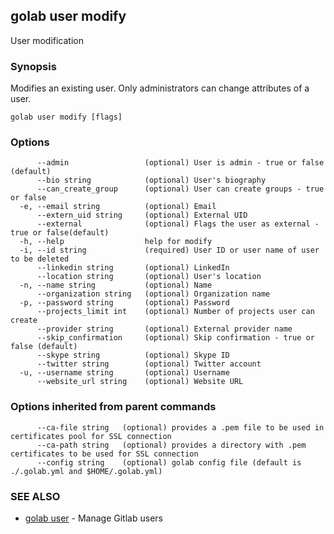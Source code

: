 ## golab user modify

User modification

### Synopsis


Modifies an existing user. Only administrators can change attributes of a user.

```
golab user modify [flags]
```

### Options

```
      --admin                 (optional) User is admin - true or false (default)
      --bio string            (optional) User's biography
      --can_create_group      (optional) User can create groups - true or false
  -e, --email string          (optional) Email
      --extern_uid string     (optional) External UID
      --external              (optional) Flags the user as external - true or false(default)
  -h, --help                  help for modify
  -i, --id string             (required) User ID or user name of user to be deleted
      --linkedin string       (optional) LinkedIn
      --location string       (optional) User's location
  -n, --name string           (optional) Name
      --organization string   (optional) Organization name
  -p, --password string       (optional) Password
      --projects_limit int    (optional) Number of projects user can create
      --provider string       (optional) External provider name
      --skip_confirmation     (optional) Skip confirmation - true or false (default)
      --skype string          (optional) Skype ID
      --twitter string        (optional) Twitter account
  -u, --username string       (optional) Username
      --website_url string    (optional) Website URL
```

### Options inherited from parent commands

```
      --ca-file string   (optional) provides a .pem file to be used in certificates pool for SSL connection
      --ca-path string   (optional) provides a directory with .pem certificates to be used for SSL connection
      --config string    (optional) golab config file (default is ./.golab.yml and $HOME/.golab.yml)
```

### SEE ALSO
* [golab user](golab_user.md)	 - Manage Gitlab users

